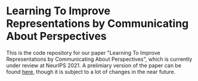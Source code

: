# Learning To Improve Representations by Communicating About Perspectives

This is the code repository for our paper "Learning To Improve Representations by Communicating About Perspectives", which is currently under review at NeurIPS 2021. A prelimiary version of the paper can be found [here](https://drive.google.com/file/d/1gjKkkIZ3wPahWnOE7gYHUZMOgHyP-yly/view?usp=sharing), though it is subject to a lot of changes in the near future.

